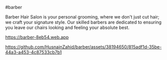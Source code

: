 #barber

Barber Hair Salon is your personal grooming, where we don't just cut hair; we craft your signature style. Our skilled barbers are dedicated to ensuring you leave our chairs looking and feeling your absolute best.

https://barber-8eb54.web.app

https://github.com/HusnainZahid/barber/assets/38194650/815adf1d-35be-44a3-a453-4c87533cb7b1
